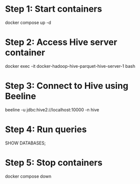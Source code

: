 # Step 1: Start containers
docker compose up -d

# Step 2: Access Hive server container
docker exec -it docker-hadoop-hive-parquet-hive-server-1 bash

# Step 3: Connect to Hive using Beeline
beeline -u jdbc:hive2://localhost:10000 -n hive

# Step 4: Run queries
SHOW DATABASES;

# Step 5: Stop containers
docker compose down
